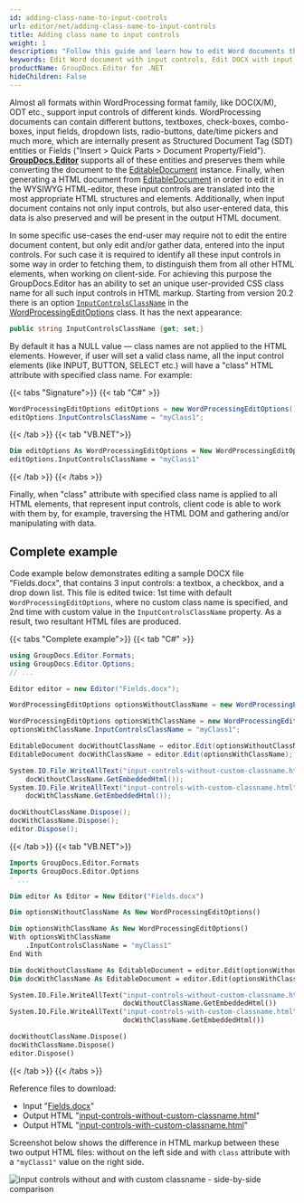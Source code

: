 ```yaml
---
id: adding-class-name-to-input-controls
url: editor/net/adding-class-name-to-input-controls
title: Adding class name to input controls
weight: 1
description: "Follow this guide and learn how to edit Word documents that contain input controls like buttons, textboxes, check-boxes, combo-boxes, input fields, dropdown lists, radio-buttons, date/time pickers etc. using GroupDocs.Editor for .NET API features."
keywords: Edit Word document with input controls, Edit DOCX with input fields and text boxes, Edit Word, Edit DOCX
productName: GroupDocs.Editor for .NET
hideChildren: False
---
```

Almost all formats within WordProcessing format family, like DOC(X/M), ODT etc., support input controls of different kinds. WordProcessing documents can contain different buttons, textboxes, check-boxes, combo-boxes, input fields, dropdown lists, radio-buttons, date/time pickers and much more, which are internally present as Structured Document Tag (SDT) entities or Fields ("Insert > Quick Parts > Document Property/Field"). **[GroupDocs.Editor](https://products.groupdocs.com/editor/net)** supports all of these entities and preserves them while converting the document to the [EditableDocument](https://reference.groupdocs.com/editor/net/groupdocs.editor/editabledocument) instance. Finally, when generating a HTML document from [EditableDocument](https://reference.groupdocs.com/editor/net/groupdocs.editor/editabledocument) in order to edit it in the WYSIWYG HTML-editor, these input controls are translated into the most appropriate HTML structures and elements. Additionally, when input document contains not only input controls, but also user-entered data, this data is also preserved and will be present in the output HTML document.

In some specific use-cases the end-user may require not to edit the entire document content, but only edit and/or gather data, entered into the input controls. For such case it is required to identify all these input controls in some way in order to fetching them, to distinguish them from all other HTML elements, when working on client-side. For achieving this purpose the GroupDocs.Editor has an ability to set an unique user-provided CSS class name for all such input controls in HTML markup. Starting from version 20.2 there is an option [`InputControlsClassName`](https://reference.groupdocs.com/editor/net/groupdocs.editor.options/wordprocessingeditoptions/inputcontrolsclassname/) in the [WordProcessingEditOptions](https://reference.groupdocs.com/editor/net/groupdocs.editor.options/wordprocessingeditoptions) class. It has the next appearance:

```csharp
public string InputControlsClassName {get; set;}
```

By default it has a NULL value — class names are not applied to the HTML elements. However, if user will set a valid class name, all the input control elements (like INPUT, BUTTON, SELECT etc.) will have a "class" HTML attribute with specified class name. For example:

{{< tabs "Signature">}}
{{< tab "C#" >}}
```csharp
WordProcessingEditOptions editOptions = new WordProcessingEditOptions();
editOptions.InputControlsClassName = "myClass1";
```
{{< /tab >}}
{{< tab "VB.NET">}}
```vb
Dim editOptions As WordProcessingEditOptions = New WordProcessingEditOptions
editOptions.InputControlsClassName = "myClass1"
```
{{< /tab >}}
{{< /tabs >}}

Finally, when "class" attribute with specified class name is applied to all HTML elements, that represent input controls, client code is able to work with them by, for example, traversing the HTML DOM and gathering and/or manipulating with data.

## Complete example

Code example below demonstrates editing a sample DOCX file "Fields.docx", that contains 3 input controls: a textbox, a checkbox, and a drop down list. This file is edited twice: 1st time with default `WordProcessingEditOptions`, where no custom class name is specified, and 2nd time with custom value in the `InputControlsClassName` property. As a result, two resultant HTML files are produced.

{{< tabs "Complete example">}}
{{< tab "C#" >}}
```csharp
using GroupDocs.Editor.Formats;
using GroupDocs.Editor.Options;
// ...

Editor editor = new Editor("Fields.docx");

WordProcessingEditOptions optionsWithoutClassName = new WordProcessingEditOptions();

WordProcessingEditOptions optionsWithClassName = new WordProcessingEditOptions();
optionsWithClassName.InputControlsClassName = "myClass1";

EditableDocument docWithoutClassName = editor.Edit(optionsWithoutClassName);
EditableDocument docWithClassName = editor.Edit(optionsWithClassName);

System.IO.File.WriteAllText("input-controls-without-custom-classname.html", 
    docWithoutClassName.GetEmbeddedHtml());
System.IO.File.WriteAllText("input-controls-with-custom-classname.html", 
    docWithClassName.GetEmbeddedHtml());

docWithoutClassName.Dispose();
docWithClassName.Dispose();
editor.Dispose();
```
{{< /tab >}}
{{< tab "VB.NET">}}
```vb
Imports GroupDocs.Editor.Formats
Imports GroupDocs.Editor.Options
' ...

Dim editor As Editor = New Editor("Fields.docx")

Dim optionsWithoutClassName As New WordProcessingEditOptions()

Dim optionsWithClassName As New WordProcessingEditOptions()
With optionsWithClassName
    .InputControlsClassName = "myClass1"
End With

Dim docWithoutClassName As EditableDocument = editor.Edit(optionsWithoutClassName)
Dim docWithClassName As EditableDocument = editor.Edit(optionsWithClassName)

System.IO.File.WriteAllText("input-controls-without-custom-classname.html",
                            docWithoutClassName.GetEmbeddedHtml())
System.IO.File.WriteAllText("input-controls-with-custom-classname.html",
                            docWithClassName.GetEmbeddedHtml())

docWithoutClassName.Dispose()
docWithClassName.Dispose()
editor.Dispose()
```
{{< /tab >}}
{{< /tabs >}}

Reference files to download:
- Input "[Fields.docx](/editor/net/sample-files/Fields.docx)"
- Output HTML "[input-controls-without-custom-classname.html](/editor/net/sample-files/input-controls-without-custom-classname.html)"
- Output HTML "[input-controls-with-custom-classname.html](/editor/net/sample-files/input-controls-with-custom-classname.html)"

Screenshot below shows the difference in HTML markup between these two output HTML files: without on the left side and with `class` attribute with a `"myClass1"` value on the right side.

![input controls without and with custom classname - side-by-side comparison](/editor/net/images/input-controls-without-with-custom-classname-side-by-side.png)
